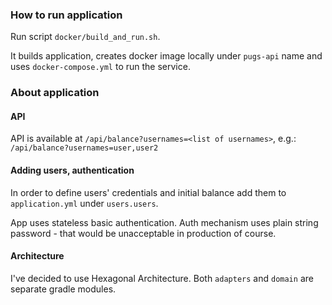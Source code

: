 ### How to run application

Run script `docker/build_and_run.sh`.

It builds application, creates docker image locally under `pugs-api` name and uses `docker-compose.yml` to run the service.

### About application

#### API

API is available at `/api/balance?usernames=<list of usernames>`, e.g.: `/api/balance?usernames=user,user2`

#### Adding users, authentication

In order to define users' credentials and initial balance add them to `application.yml` under `users.users`. 

App uses stateless basic authentication. Auth mechanism uses plain string password - that would be unacceptable in production of course.

#### Architecture

I've decided to use Hexagonal Architecture. Both `adapters` and `domain` are separate gradle modules.
